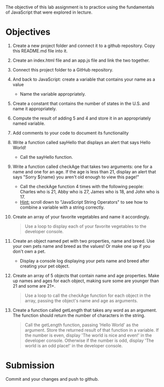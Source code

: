 The objective of this lab assignment is to practice using the fundamentals of JavaScript that were explored in lecture.

# Objectives

1. Create a new project folder and connect it to a github repository. Copy this README.md file into it.
2. Create an index.html file and an app.js file and link the two together.
3. Connect this project folder to a GitHub repository.
4. And back to JavaScript: create a variable that contains your name as a value

   - Name the variable appropriately.

5. Create a constant that contains the number of states in the U.S. and name it appropriately.
6. Compute the result of adding 5 and 4 and store it in an appropriately named variable.
7. Add comments to your code to document its functionality
8. Write a function called sayHello that displays an alert that says Hello World!

   - Call the sayHello function.

9. Write a function called checkAge that takes two arguments: one for a name and one for an age. If the age is less than 21, display an alert that says "Sorry ${name} you aren't old enough to view this page!"

   - Call the checkAge function 4 times with the following people: Charles who is 21, Abby who is 27, James who is 18, and John who is 17.
   - [Hint:](https://www.w3schools.com/js/js_operators.asp) scroll down to "JavaScript String Operators" to see how to combine a variable with a string correctly.

10. Create an array of your favorite vegetables and name it accordingly.
    > Use a loop to display each of your favorite vegetables to the developer console.
11. Create an object named pet with two properties, name and breed. Use your own pets name and breed as the values! Or make one up if you don't own a pet.
    - Display a console log displaying your pets name and breed after creating your pet object.
12. Create an array of 5 objects that contain name and age properties. Make up names and ages for each object, making sure some are younger than 21 and some are 21+.
    > Use a loop to call the checkAge function for each object in the array, passing the object's name and age as arguments.
13. Create a function called getLength that takes any word as an argument. The function should return the number of characters in the string.
    > Call the getLength function, passing 'Hello World' as the argument. Store the returned result of that function in a variable.
    > If the number is even, display 'The world is nice and even!' in the developer console. Otherwise if the number is odd, display 'The world is an odd place!' in the developer console.

# Submission

Commit and your changes and push to github.
